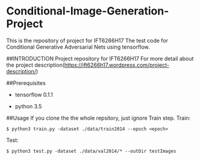 # Conditional-Image-Generation-Project
This is the repository of project for IFT6266H17
The test code for Conditional Generative Adversarial Nets using tensorflow.

##INTRODUCTION
Project repository for IFT6266H17
For more detail about the project description(https://ift6266h17.wordpress.com/project-description/)

##Prerequisites

- tensorflow 0.1.1

- python 3.5

##Usage
If you clone the the whole repsitory, just ignore Train step.
  Train:
  
    $ python3 train.py -dataset ./data/train2014 --epoch <epoch>
  
  Test:
  
    $ python3 test.py -dataset ./data/val2014/* --outDir testImages
